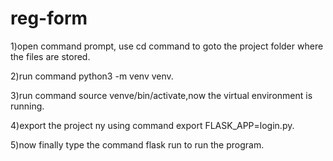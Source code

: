 # reg-form

1)open command prompt, use cd command to goto the project folder where the files are stored.

2)run command python3 -m venv venv.

3)run command source venve/bin/activate,now the virtual environment is running.

4)export the project ny using command export FLASK_APP=login.py.

5)now finally type the command flask run to run the program.
